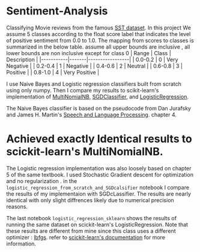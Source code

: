 # Sentiment-Analysis

Classifying Movie reviews from the famous [SST dataset](https://huggingface.co/datasets/stanfordnlp/sst?library=true).
In this project We assume 5 classes according to the float score label that indicates the level of positive sentiment from 0.0 to 1.0.
The mapping from scores to classes is summarized in the below table. assume all upper bounds are inclusive , all lower bounds are non inclusive except for class 0
| Range     | Class | Description     |
|-----------|-------|-----------------|
| 0.0-0.2   | 0     | Very Negative   |
| 0.2-0.4   | 1     | Negative        |
| 0.4-0.6   | 2     | Neutral         |
| 0.6-0.8   | 3     | Positive        |
| 0.8-1.0   | 4     | Very Positive   |

I use Naive Bayes and Logistic regression classifiers built from scratch using only numpy.
Then I compare my results to scikit-learn's implementation of [MultiNomialNB](https://scikit-learn.org/stable/modules/generated/sklearn.naive_bayes.MultinomialNB.html), [SGDClassifier](https://scikit-learn.org/stable/modules/generated/sklearn.linear_model.SGDClassifier.html), and [LogisticRegression](https://scikit-learn.org/stable/modules/generated/sklearn.linear_model.LogisticRegression.html).

The Naive Bayes classifier is based on the pseudocode from  Dan Jurafsky and James H. Martin's [Speech and Language Processing](https://web.stanford.edu/~jurafsky/slp3/). 
chapter 4.

 # Achieved exactly Identical results to scickit-learn's MultiNomialNB.

The Logistic regression implementation was also loosely based on chapter 5 of the same textbook.
I used Stochastic Gradient descent for optimization and no regularization .
in the `logistic_regression_from_scratch_and_SGDcalsifier` notebook I compare the results of my implementaion with SGDcLassifier.
The results are nearly identical with only slight diffrences likely due to numerical precision reasons.

The last notebook `logistic_regression_sklearn` shows the results of running the same dataset on scickit-learn's LogisticRegression. 
Note that these results are different from mine since this class uses a different optimizer : [lbfgs](https://en.wikipedia.org/wiki/Limited-memory_BFGS).
refer to [scickit-learn's documentation](https://scikit-learn.org/stable/modules/generated/sklearn.linear_model.LogisticRegression.html) for more information.



